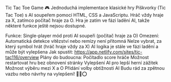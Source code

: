Tic Tac Toe Game 🎮
Jednoduchá implementace klasické hry Piškvorky (Tic Tac Toe) s AI soupeřem pomocí HTML, CSS a JavaScriptu. Hráč vždy hraje za X, zatímco počítač hraje za O. Hra je zatím ve fázi ladění AI, takže některé funkce ještě nejsou dostupné.

Funkce:
Single-player mód proti AI soupeři (počítač hraje za O)
Omezení:
Automatická detekce vítězství nebo remízy není přitomná
Nelze vybrat, za který symbol hrát (hráč hraje vždy za X)
AI logika je stále ve fázi ladění a může být vylepšena
Jak spustit:
https://app.netlify.com/sites/tic-tac116/overview
Plány do budoucna:
Počítadlo score hráče
Možnost restartovat hru bez obnovení stránky
Vylepšení AI pro lepší herní zážitek
Možnost výběru mezi X a O
Přidání volby obtížnosti AI
Budu rád za zpětnou vazbu nebo návrhy na vylepšení! 🤖❌⭕
